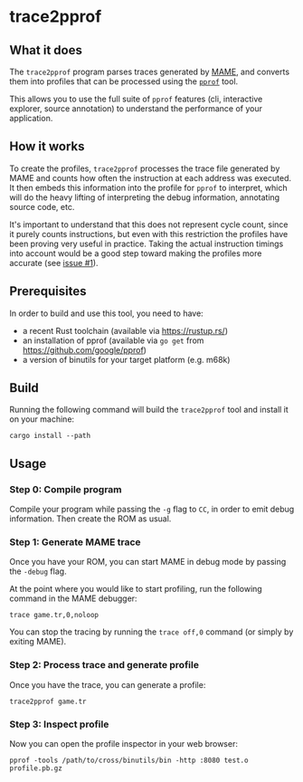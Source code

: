 # trace2pprof

## What it does

The `trace2pprof` program parses traces generated by [MAME](https://www.mamedev.org/), and converts them into profiles that can be processed using the [`pprof`](https://github.com/google/pprof) tool.

This allows you to use the full suite of `pprof` features (cli, interactive explorer, source annotation) to understand the performance of your application.

## How it works

To create the profiles, `trace2pprof` processes the trace file generated by MAME and counts how often the instruction at each address was executed. It then embeds this information into the profile for `pprof` to interpret, which will do the heavy lifting of interpreting the debug information, annotating source code, etc.

It's important to understand that this does not represent cycle count, since it purely counts instructions, but even with this restriction the profiles have been proving very useful in practice. Taking the actual instruction timings into account would be a good step toward making the profiles more accurate (see [issue #1](https://github.com/team-fullset/trace2pprof/issues/1)).

## Prerequisites

In order to build and use this tool, you need to have:

- a recent Rust toolchain (available via https://rustup.rs/)
- an installation of pprof (available via `go get` from https://github.com/google/pprof)
- a version of binutils for your target platform (e.g. m68k)

## Build

Running the following command will build the `trace2pprof` tool and install it on your machine:

```
cargo install --path 
```

## Usage

### Step 0: Compile program

Compile your program while passing the `-g` flag to `CC`, in order to emit debug information. Then create the ROM as usual.

### Step 1: Generate MAME trace

Once you have your ROM, you can start MAME in debug mode by passing the `-debug` flag.

At the point where you would like to start profiling, run the following command in the MAME debugger:

```
trace game.tr,0,noloop
```

You can stop the tracing by running the `trace off,0` command (or simply by exiting MAME).

### Step 2: Process trace and generate profile

Once you have the trace, you can generate a profile:

```
trace2pprof game.tr
```

### Step 3: Inspect profile

Now you can open the profile inspector in your web browser:

```
pprof -tools /path/to/cross/binutils/bin -http :8080 test.o profile.pb.gz
```
